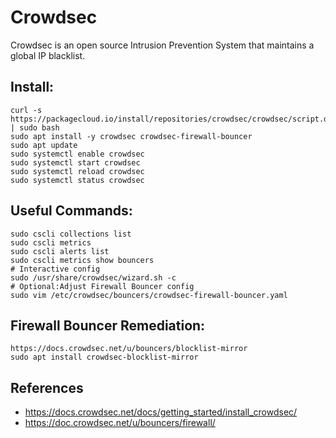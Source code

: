 Crowdsec
=====

Crowdsec is an open source Intrusion Prevention System that maintains a global IP blacklist. 

Install:
-------
```
curl -s https://packagecloud.io/install/repositories/crowdsec/crowdsec/script.deb.sh | sudo bash
sudo apt install -y crowdsec crowdsec-firewall-bouncer
sudo apt update
sudo systemctl enable crowdsec
sudo systemctl start crowdsec
sudo systemctl reload crowdsec
sudo systemctl status crowdsec
```

Useful Commands:
---------------
```
sudo cscli collections list
sudo cscli metrics
sudo cscli alerts list
sudo cscli metrics show bouncers
# Interactive config
sudo /usr/share/crowdsec/wizard.sh -c
# Optional:Adjust Firewall Bouncer config 
sudo vim /etc/crowdsec/bouncers/crowdsec-firewall-bouncer.yaml
```

Firewall Bouncer Remediation:
-----------------------------
```
https://docs.crowdsec.net/u/bouncers/blocklist-mirror
sudo apt install crowdsec-blocklist-mirror
```

References
----------
* https://docs.crowdsec.net/docs/getting_started/install_crowdsec/
* https://doc.crowdsec.net/u/bouncers/firewall/


